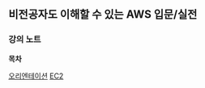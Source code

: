 ## 비전공자도 이해할 수 있는 AWS 입문/실전 
### 강의 노트

**목차** 

[오리엔테이션](https://github.com/garamgaram5/blog/edit/master/orienation.md)
[EC2](https://github.com/garamgaram5/blog/edit/master/ec2.md) 


